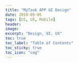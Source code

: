 ```yaml
---
title: "MyTask APP UI Design"
date: 2019-09-05
tags: [UI, UX, Mobile]
header:
image:
excerpt: "Design, UI, UX"
toc: true
toc_label: "Table of Contents"
toc_sticky: true
toc_icon: "cog"
---
```


